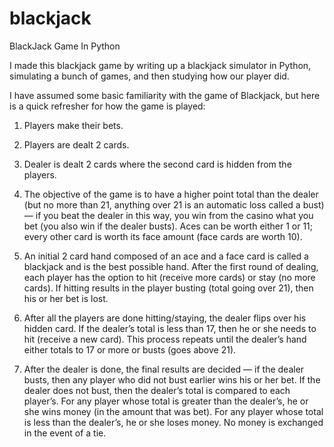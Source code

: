# blackjack
BlackJack Game In Python

I made this blackjack game by writing up a blackjack simulator in Python, simulating a bunch of games, and then studying how our player did. 

I have assumed some basic familiarity with the game of Blackjack, but here is a quick refresher for how the game is played:

1. Players make their bets.

2. Players are dealt 2 cards.

3. Dealer is dealt 2 cards where the second card is hidden from the players.

4. The objective of the game is to have a higher point total than the dealer (but no more than 21, anything over 21 is an automatic loss called a bust) — if you beat the dealer in this way, you win from the casino what you bet (you also win if the dealer busts). Aces can be worth either 1 or 11; every other card is worth its face amount (face cards are worth 10).

5. An initial 2 card hand composed of an ace and a face card is called a blackjack and is the best possible hand.
After the first round of dealing, each player has the option to hit (receive more cards) or stay (no more cards). If hitting results in the player busting (total going over 21), then his or her bet is lost.

6. After all the players are done hitting/staying, the dealer flips over his hidden card. If the dealer’s total is less than 17, then he or she needs to hit (receive a new card). This process repeats until the dealer’s hand either totals to 17 or more or busts (goes above 21).
7. After the dealer is done, the final results are decided — if the dealer busts, then any player who did not bust earlier wins his or her bet. If the dealer does not bust, then the dealer’s total is compared to each player’s. For any player whose total is greater than the dealer’s, he or she wins money (in the amount that was bet). For any player whose total is less than the dealer’s, he or she loses money. No money is exchanged in the event of a tie.
